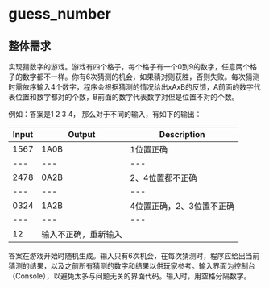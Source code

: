 # guess_number

## 整体需求
实现猜数字的游戏。游戏有四个格子，每个格子有一个0到9的数字，任意两个格子的数字都不一样。你有6次猜测的机会，如果猜对则获胜，否则失败。每次猜测时需依序输入4个数字，程序会根据猜测的情况给出xAxB的反馈，A前面的数字代表位置和数字都对的个数，B前面的数字代表数字对但是位置不对的个数。

例如：答案是1 2 3 4， 那么对于不同的输入，有如下的输出：

Input | Output | Description
--- | --- | --- 
1567 | 1A0B | 1位置正确
--- | --- | --- 
2478 | 0A2B | 2、4位置都不正确
--- | --- | --- 
0324 | 1A2B | 4位置正确，2、3位置不正确
--- | --- | --- 
12 | 输入不正确，重新输入

答案在游戏开始时随机生成。输入只有6次机会，在每次猜测时，程序应给出当前猜测的结果，以及之前所有猜测的数字和结果以供玩家参考。输入界面为控制台（Console），以避免太多与问题无关的界面代码。输入时，用空格分隔数字。
